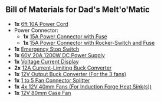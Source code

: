 ## Bill of Materials for Dad's Melt'o'Matic
 - **1x** [6ft 10A Power Cord](https://www.amazon.com/dp/B072BYGKZZ)
 - Power Connector:
   - **1x** [15A Power Connector with Fuse](https://www.amazon.com/dp/B081ZFHRGW)
   - **1x** [15A Power Connector with Rocker-Switch and Fuse](https://www.amazon.com/dp/B08CDSXWXF)
 - **1x** [Emergency Stop Switch](https://www.amazon.com/dp/B086HRQ2L4)
 - **1x** [60V 20A 1200W DC Power Supply](https://www.amazon.com/dp/B07HNZW3YW)
 - **1x** [Voltage Current Display](https://www.amazon.com/dp/B07QVXXGVR)
 - **2x** [12A Current-Limiting Buck Converter](https://www.amazon.com/dp/B071LGTTRN)
 - **1x** [12V Output Buck Converter (For the 3 fans)](https://www.amazon.com/dp/B078XRCF8Y)
 - **1x** [1 to 5 Fan Connector Splitter](https://www.amazon.com/dp/B07BWFT253)
 - **1x** [4x 12V 40mm Fans (For Induction Forge Heat Sink(s))](https://www.amazon.com/dp/B07JPBMNVL)
 - **1x** [12V 80mm Case Fan](https://www.amazon.com/dp/B07ZBZTRN3)
 
